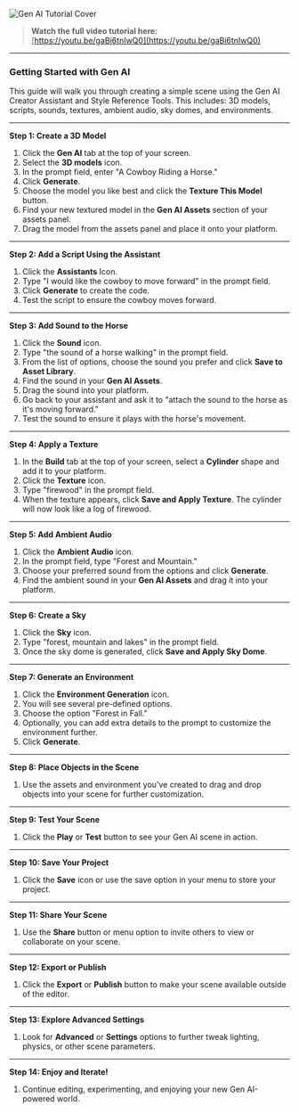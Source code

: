 ![Gen AI Tutorial Cover](../../images/gen-ai-cover.png)

> **Watch the full video tutorial here:**  
> [https://youtu.be/gaBi6tnIwQ0](https://youtu.be/gaBi6tnIwQ0)

---

### **Getting Started with Gen AI**  

This guide will walk you through creating a simple scene using the Gen AI Creator Assistant and Style Reference Tools. This includes: 3D models, scripts, sounds, textures, ambient audio, sky domes, and environments.

---

**Step 1: Create a 3D Model**

1. Click the **Gen AI** tab at the top of your screen.  
2. Select the **3D models** icon.  
3. In the prompt field, enter "A Cowboy Riding a Horse."  
4. Click **Generate**.  
5. Choose the model you like best and click the **Texture This Model** button.  
6. Find your new textured model in the **Gen AI Assets** section of your assets panel.  
7. Drag the model from the assets panel and place it onto your platform.

<!-- Image removed: image1.png -->

---

**Step 2: Add a Script Using the Assistant**

1. Click the **Assistants** Icon.   
2. Type "I would like the cowboy to move forward" in the prompt field.  
3. Click **Generate** to create the code.  
4. Test the script to ensure the cowboy moves forward.

<!-- Image removed: image2.png -->

---

**Step 3: Add Sound to the Horse**

1. Click the **Sound** icon.  
2. Type "the sound of a horse walking" in the prompt field.  
3. From the list of options, choose the sound you prefer and click **Save to Asset Library**.  
4. Find the sound in your **Gen AI Assets**.  
5. Drag the sound into your platform.  
6. Go back to your assistant and ask it to "attach the sound to the horse as it's moving forward."  
7. Test the sound to ensure it plays with the horse's movement.

<!-- Image removed: image3.png -->

---

**Step 4: Apply a Texture**

1. In the **Build** tab at the top of your screen, select a **Cylinder** shape and add it to your platform.  
2. Click the **Texture** icon.  
3. Type "firewood" in the prompt field.  
4. When the texture appears, click **Save and Apply Texture**. The cylinder will now look like a log of firewood.

<!-- Image removed: image4.png -->

---

**Step 5: Add Ambient Audio**

1. Click the **Ambient Audio** icon.  
2. In the prompt field, type "Forest and Mountain."  
3. Choose your preferred sound from the options and click **Generate**.  
4. Find the ambient sound in your **Gen AI Assets** and drag it into your platform.

<!-- Image removed: image5.png -->

---

**Step 6: Create a Sky**

1. Click the **Sky** icon.  
2. Type "forest, mountain and lakes" in the prompt field.  
3. Once the sky dome is generated, click **Save and Apply Sky Dome**.

<!-- Image removed: image6.png -->

---

**Step 7: Generate an Environment**

1. Click the **Environment Generation** icon.  
2. You will see several pre-defined options.  
3. Choose the option "Forest in Fall."  
4. Optionally, you can add extra details to the prompt to customize the environment further.  
5. Click **Generate**.

<!-- Image removed: image7.png -->

---

**Step 8: Place Objects in the Scene**

1. Use the assets and environment you've created to drag and drop objects into your scene for further customization.

<!-- Image removed: image8.png -->

---

**Step 9: Test Your Scene**

1. Click the **Play** or **Test** button to see your Gen AI scene in action.

<!-- Image removed: image9.png -->

---

**Step 10: Save Your Project**

1. Click the **Save** icon or use the save option in your menu to store your project.

<!-- Image removed: image10.png -->

---

**Step 11: Share Your Scene**

1. Use the **Share** button or menu option to invite others to view or collaborate on your scene.

<!-- Image removed: image11.png -->

---

**Step 12: Export or Publish**

1. Click the **Export** or **Publish** button to make your scene available outside of the editor.

<!-- Image removed: image12.png -->

---

**Step 13: Explore Advanced Settings**

1. Look for **Advanced** or **Settings** options to further tweak lighting, physics, or other scene parameters.

<!-- Image removed: image13.png -->

---

**Step 14: Enjoy and Iterate!**

1. Continue editing, experimenting, and enjoying your new Gen AI-powered world.

<!-- Image removed: image14.png -->